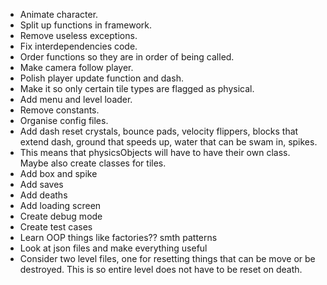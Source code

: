 - Animate character.
- Split up functions in framework.
- Remove useless exceptions.
- Fix interdependencies code.
- Order functions so they are in order of being called.
- Make camera follow player.
- Polish player update function and dash.
- Make it so only certain tile types are flagged as physical.
- Add menu and level loader.
- Remove constants.
- Organise config files.
- Add dash reset crystals, bounce pads, velocity flippers, blocks that extend dash, ground that speeds up, water that can be swam in, spikes.
- This means that physicsObjects will have to have their own class. Maybe also create classes for tiles.
- Add box and spike
- Add saves
- Add deaths
- Add loading screen
- Create debug mode
- Create test cases
- Learn OOP things like factories?? smth patterns
- Look at json files and make everything useful
- Consider two level files, one for resetting things that can be move or be destroyed. This is so entire level does not have to be reset on death.
